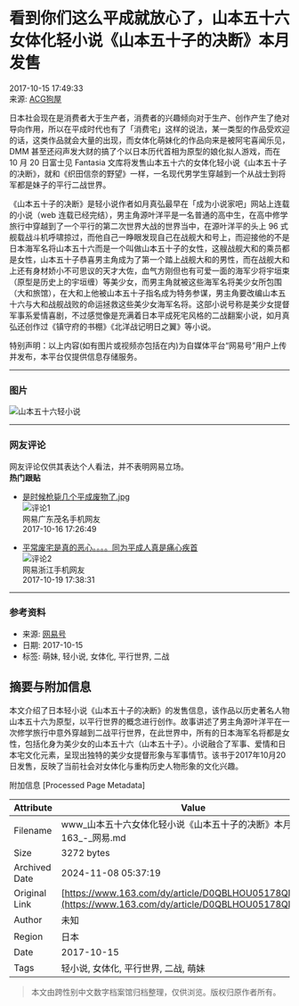 # 看到你们这么平成就放心了，山本五十六女体化轻小说《山本五十子的决断》本月发售

2017-10-15 17:49:33  
来源: [ACG狗屋](https://www.163.com/dy/media/T1451654561132.html)  

日本社会现在是消费者大于生产者，消费者的兴趣倾向对于生产、创作产生了绝对导向作用，所以在平成时代也有了「消费宅」这样的说法，某一类型的作品受欢迎的话，这类作品就会大量的出现，而女体化萌妹化的作品向来是被阿宅喜闻乐见，DMM 甚至还闷声发大财的搞了个以日本历代首相为原型的娘化拟人游戏，而在 10 月 20 日富士见 Fantasia 文库将发售山本五十六的女体化轻小说《山本五十子的决断》，就和《织田信奈的野望》一样，一名现代男学生穿越到一个从战士到将军都是妹子的平行二战世界。

《山本五十子的决断》是轻小说作者如月真弘最早在「成为小说家吧」网站上连载的小说（web 连载已经完结），男主角源叶洋平是一名普通的高中生，在高中修学旅行中穿越到了一个平行的第二次世界大战的世界当中，在源叶洋平的头上 96 式舰载战斗机呼啸掠过，而他自己一睁眼发现自己在战舰大和号上，而迎接他的不是日本海军名将山本五十六而是一个叫做山本五十子的女性，这艘战舰大和的乘员都是女性，山本五十子恭喜男主角成为了第一个踏上战舰大和的男性，而在战舰大和上还有身材娇小不可思议的天才大佐，血气方刚但也有可爱一面的海军少将宇垣束（原型是历史上的宇垣缠）等美少女，而男主角就被这些海军名将美少女所包围（大和旅馆），在大和上他被山本五十子指名成为特务参谋，男主角要改编山本五十六与大和战舰战败的命运拯救这些美少女海军名将。这部小说号称是美少女提督军事系爱情喜剧，不过感觉像是充满着日本平成死宅风格的二战翻案小说，如月真弘还创作过《镇守府的书棚》《北洋战记明日之翼》等小说。

特别声明：以上内容(如有图片或视频亦包括在内)为自媒体平台“网易号”用户上传并发布，本平台仅提供信息存储服务。

---

### 图片

![山本五十六轻小说](http://cms-bucket.nosdn.127.net/34ed4524750c46a98116a3bf938df86620161217014903.jpg)

---

### 网友评论

网友评论仅供其表达个人看法，并不表明网易立场。  
**热门跟贴**

- [是时候枪毙几个平成废物了.jpg](https://comment.tie.163.com/D0QBLHOU05178QDO.html)  
  ![评论1](http://cms-bucket.nosdn.127.net/2018/08/13/078ea9f65d954410b62a52ac773875a1.jpeg)  
  网易广东茂名手机网友  
  2017-10-16 17:26:49

- [平常废宅是真的恶心。。。。同为平成人真是痛心疾首](https://comment.tie.163.com/D0QBLHOU05178QDO.html)  
  ![评论2](http://cms-bucket.nosdn.127.net/845294ca295b445089020217f8162da720161214190411.jpg)  
  网易浙江手机网友  
  2017-10-19 17:38:31

---

### 参考资料

- 来源: [网易号](https://www.163.com/dy/media/T1451654561132.html)  
- 日期: 2017-10-15  
- 标签: 萌妹, 轻小说, 女体化, 平行世界, 二战

## 摘要与附加信息

<!-- tcd_abstract -->
本文介绍了日本轻小说《山本五十子的决断》的发售信息，该作品以历史著名人物山本五十六为原型，以平行世界的概念进行创作。故事讲述了男主角源叶洋平在一次修学旅行中意外穿越到二战平行世界，在此世界中，所有的日本海军名将都是女性，包括化身为美少女的山本五十六（山本五十子）。小说融合了军事、爱情和日本宅文化元素，呈现出独特的美少女提督形象与军事情节。该书于2017年10月20日发售，反映了当前社会对女体化与重构历史人物形象的文化兴趣。
<!-- tcd_abstract_end -->

附加信息 [Processed Page Metadata]

| Attribute       | Value                                  |
|-----------------|----------------------------------------|
| Filename        | www_山本五十六女体化轻小说《山本五十子的决断》本月发售163_-_网易.md                             |
| Size            | 3272 bytes                           |
| Archived Date   | 2024-11-08 05:37:19                             |
| Original Link   | [https://www.163.com/dy/article/D0QBLHOU05178QDO.html](https://www.163.com/dy/article/D0QBLHOU05178QDO.html)                       |
| Author          | 未知                               |
| Region          | 日本                               |
| Date            | 2017-10-15                                 |
| Tags            | 轻小说, 女体化, 平行世界, 二战, 萌妹                                 |
>
> 本文由跨性别中文数字档案馆归档整理，仅供浏览。版权归原作者所有。
>